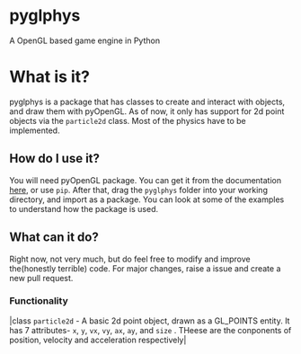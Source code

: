 # pyglphys
A OpenGL based game engine in Python

# What is it?
pyglphys is a package that has classes to create and interact with objects, and draw them with pyOpenGL.
As of now, it only has support for 2d point objects via the `particle2d` class. Most of the physics have to be implemented.

## How do I use it?
You will need pyOpenGL package. You can get it from the documentation [here](http://pyopengl.sourceforge.net/documentation/index.html), or use `pip`.
After that, drag the `pyglphys` folder into your working directory, and import as a package. 
You can look at some of the examples to understand how the package is used.

## What can it do?
Right now, not very much, but do feel free to modify and improve the(honestly terrible) code. For major changes, raise a issue and create a new pull request.

### Functionality
|class `particle2d` - A basic 2d point object, drawn as a GL_POINTS entity. It has 7 attributes- `x`, `y`, `vx`, `vy`, `ax`, `ay`, and `size` . THeese are the conponents of position, velocity and acceleration respectively|
